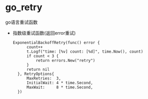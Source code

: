 # go_retry
go语言重试函数
- 指数级重试函数(返回error重试)
  ```
  ExponentialBackoffRetry(func() error {
		count++
		t.Logf("time: [%v] count: [%d]", time.Now(), count)
		if count < 3 {
			return errors.New("retry")
		}
		return nil
	}, RetryOptions{
		MaxRetries:  3,
		InitialWait: 4 * time.Second,
		MaxWait:     8 * time.Second,
	})
```
